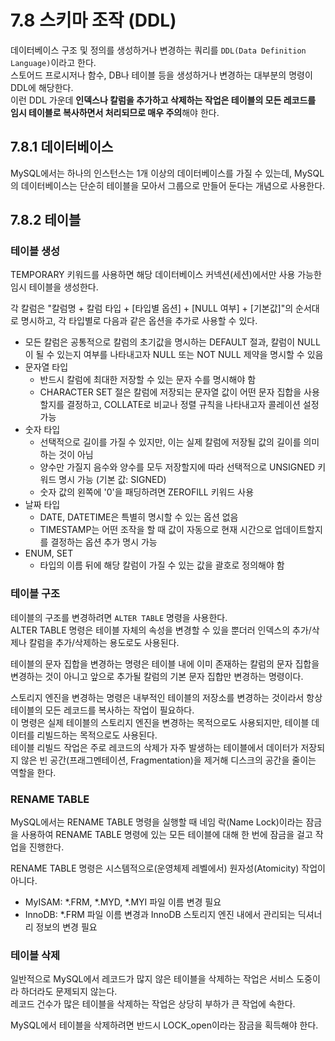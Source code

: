 # 7.8 스키마 조작 (DDL)

데이터베이스 구조 및 정의를 생성하거나 변경하는 쿼리를 `DDL(Data Definition Language)`이라고 한다.  
스토어드 프로시저나 함수, DB나 테이블 등을 생성하거나 변경하는 대부분의 명령이 DDL에 해당한다.  
이런 DDL 가운데 **인덱스나 칼럼을 추가하고 삭제하는 작업은 테이블의 모든 레코드를 임시 테이블로 복사하면서 처리되므로 매우 주의**해야 한다.

## 7.8.1 데이터베이스

MySQL에서는 하나의 인스턴스는 1개 이상의 데이터베이스를 가질 수 있는데, MySQL의 데이터베이스는 단순히 테이블을 모아서 그룹으로 만들어 둔다는 개념으로 사용한다.

## 7.8.2 테이블

### 테이블 생성

TEMPORARY 키워드를 사용하면 해당 데이터베이스 커넥션(세션)에서만 사용 가능한 임시 테이블을 생성한다.

각 칼럼은 "칼럼명 + 칼럼 타입 + [타입별 옵션] + [NULL 여부] + [기본값]"의 순서대로 명시하고, 각 타입별로 다음과 같은 옵션을 추가로 사용할 수 있다.

- 모든 칼럼은 공통적으로 칼럼의 초기값을 명시하는 DEFAULT 절과, 칼럼이 NULL이 될 수 있는지 여부를 나타내고자 NULL 또는 NOT NULL 제약을 명시할 수 있음
- 문자열 타입
  - 반드시 칼럼에 최대한 저장할 수 있는 문자 수를 명시해야 함
  - CHARACTER SET 절은 칼럼에 저장되는 문자열 값이 어떤 문자 집합을 사용할지를 결정하고, COLLATE로 비교나 정렬 규칙을 나타내고자 콜레이션 설정 가능
- 숫자 타입
  - 선택적으로 길이를 가질 수 있지만, 이는 실제 칼럼에 저장될 값의 길이를 의미하는 것이 아님
  - 양수만 가질지 음수와 양수를 모두 저장할지에 따라 선택적으로 UNSIGNED 키워드 명시 가능 (기본 값: SIGNED)
  - 숫자 값의 왼쪽에 '0'을 패딩하려면 ZEROFILL 키워드 사용
- 날짜 타입
  - DATE, DATETIME은 특별히 명시할 수 있는 옵션 없음
  - TIMESTAMP는 어떤 조작을 할 때 값이 자동으로 현재 시간으로 업데이트할지를 결정하는 옵션 추가 명시 가능
- ENUM, SET
  - 타입의 이름 뒤에 해당 칼럼이 가질 수 있는 값을 괄호로 정의해야 함

### 테이블 구조

테이블의 구조를 변경하려면 `ALTER TABLE` 명령을 사용한다.  
ALTER TABLE 명령은 테이블 자체의 속성을 변경할 수 있을 뿐더러 인덱스의 추가/삭제나 칼럼을 추가/삭제하는 용도로도 사용된다.

테이블의 문자 집합을 변경하는 명령은 테이블 내에 이미 존재하는 칼럼의 문자 집합을 변경하는 것이 아니고 앞으로 추가될 칼럼의 기본 문자 집합만 변경하는 명령이다.  

스토리지 엔진을 변경하는 명령은 내부적인 테이블의 저장소를 변경하는 것이라서 항상 테이블의 모든 레코드를 복사하는 작업이 필요하다.  
이 명령은 실제 테이블의 스토리지 엔진을 변경하는 목적으로도 사용되지만, 테이블 데이터를 리빌드하는 목적으로도 사용된다.  
테이블 리빌드 작업은 주로 레코드의 삭제가 자주 발생하는 테이블에서 데이터가 저장되지 않은 빈 공간(프래그멘테이션, Fragmentation)을 제거해 디스크의 공간을 줄이는 역할을 한다.

### RENAME TABLE

MySQL에서는 RENAME TABLE 명령을 실행할 때 네임 락(Name Lock)이라는 잠금을 사용하여 RENAME TABLE 명령에 있는 모든 테이블에 대해 한 번에 잠금을 걸고 작업을 진행한다.  

RENAME TABLE 명령은 시스템적으로(운영체제 레벨에서) 원자성(Atomicity) 작업이 아니다.  

- MyISAM: *.FRM, *.MYD, *.MYI 파일 이름 변경 필요
- InnoDB: *.FRM 파일 이름 변경과 InnoDB 스토리지 엔진 내에서 관리되는 딕셔너리 정보의 변경 필요

### 테이블 삭제

일반적으로 MySQL에서 레코드가 많지 않은 테이블을 삭제하는 작업은 서비스 도중이라 하더라도 문제되지 않는다.  
레코드 건수가 많은 테이블을 삭제하는 작업은 상당히 부하가 큰 작업에 속한다.

MySQL에서 테이블을 삭제하려면 반드시 LOCK_open이라는 잠금을 획득해야 한다.
